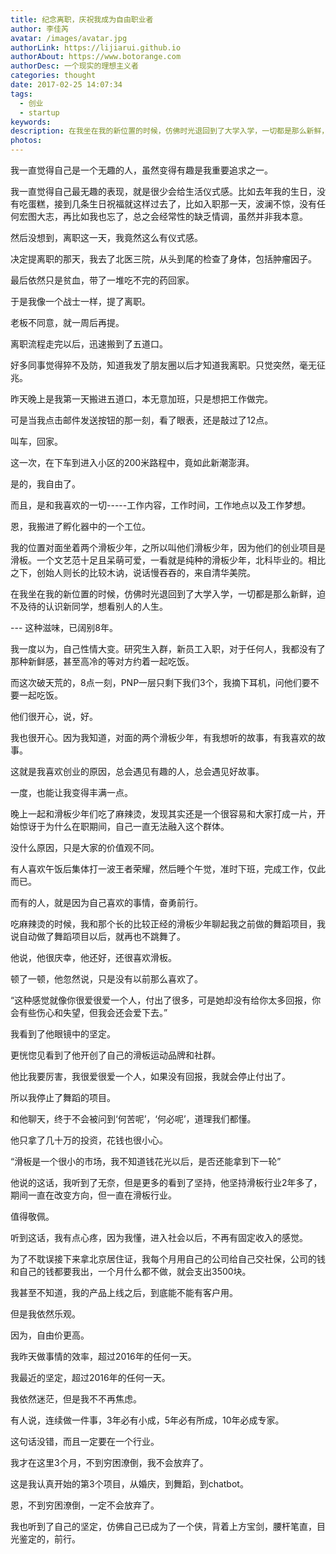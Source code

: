 ```yaml
---
title: 纪念离职，庆祝我成为自由职业者
author: 李佳芮
avatar: /images/avatar.jpg
authorLink: https://lijiarui.github.io
authorAbout: https://www.botorange.com
authorDesc: 一个现实的理想主义者
categories: thought
date: 2017-02-25 14:07:34
tags:
  - 创业
  - startup
keywords:
description: 在我坐在我的新位置的时候，仿佛时光退回到了大学入学，一切都是那么新鲜，迫不及待的认识新同学，想看别人的人生 ---这种滋味，已阔别8年。
photos:
---
```


我一直觉得自己是一个无趣的人，虽然变得有趣是我重要追求之一。      

我一直觉得自己最无趣的表现，就是很少会给生活仪式感。比如去年我的生日，没有吃蛋糕，接到几条生日祝福就这样过去了，比如入职那一天，波澜不惊，没有任何宏图大志，再比如我也忘了，总之会经常性的缺乏情调，虽然并非我本意。      

然后没想到，离职这一天，我竟然这么有仪式感。      

决定提离职的那天，我去了北医三院，从头到尾的检查了身体，包括肿瘤因子。      

最后依然只是贫血，带了一堆吃不完的药回家。      

于是我像一个战士一样，提了离职。      

老板不同意，就一周后再提。      

离职流程走完以后，迅速搬到了五道口。      

好多同事觉得猝不及防，知道我发了朋友圈以后才知道我离职。只觉突然，毫无征兆。      

昨天晚上是我第一天搬进五道口，本无意加班，只是想把工作做完。            

可是当我点击邮件发送按钮的那一刻，看了眼表，还是敲过了12点。      

叫车，回家。      

这一次，在下车到进入小区的200米路程中，竟如此新潮澎湃。      

是的，我自由了。      

而且，是和我喜欢的一切-----工作内容，工作时间，工作地点以及工作梦想。      

恩，我搬进了孵化器中的一个工位。      

我的位置对面坐着两个滑板少年，之所以叫他们滑板少年，因为他们的创业项目是滑板。一个文艺范十足且呆萌可爱，一看就是纯种的滑板少年，北科毕业的。相比之下，创始人则长的比较木讷，说话慢吞吞的，来自清华美院。      

在我坐在我的新位置的时候，仿佛时光退回到了大学入学，一切都是那么新鲜，迫不及待的认识新同学，想看别人的人生。      

--- 这种滋味，已阔别8年。      

我一度以为，自己性情大变。研究生入群，新员工入职，对于任何人，我都没有了那种新鲜感，甚至高冷的等对方约着一起吃饭。      

而这次破天荒的，8点一刻，PNP一层只剩下我们3个，我摘下耳机，问他们要不要一起吃饭。      

他们很开心，说，好。      

我也很开心。因为我知道，对面的两个滑板少年，有我想听的故事，有我喜欢的故事。      

这就是我喜欢创业的原因，总会遇见有趣的人，总会遇见好故事。      

一度，也能让我变得丰满一点。      

晚上一起和滑板少年们吃了麻辣烫，发现其实还是一个很容易和大家打成一片，开始惊讶于为什么在职期间，自己一直无法融入这个群体。      

没什么原因，只是大家的价值观不同。      

有人喜欢午饭后集体打一波王者荣耀，然后睡个午觉，准时下班，完成工作，仅此而已。      

而有的人，就是因为自己喜欢的事情，奋勇前行。      

吃麻辣烫的时候，我和那个长的比较正经的滑板少年聊起我之前做的舞蹈项目，我说自动做了舞蹈项目以后，就再也不跳舞了。      

他说，他很庆幸，他还好，还很喜欢滑板。      

顿了一顿，他忽然说，只是没有以前那么喜欢了。      

“这种感觉就像你很爱很爱一个人，付出了很多，可是她却没有给你太多回报，你会有些伤心和失望，但我会还会爱下去。”      

我看到了他眼镜中的坚定。      

更恍惚见看到了他开创了自己的滑板运动品牌和社群。      

他比我要厉害，我很爱很爱一个人，如果没有回报，我就会停止付出了。      

所以我停止了舞蹈的项目。      

和他聊天，终于不会被问到‘何苦呢’，‘何必呢’，道理我们都懂。      

他只拿了几十万的投资，花钱也很小心。      

“滑板是一个很小的市场，我不知道钱花光以后，是否还能拿到下一轮”      

他说的这话，我听到了无奈，但是更多的看到了坚持，他坚持滑板行业2年多了，期间一直在改变方向，但一直在滑板行业。      

值得敬佩。      

听到这话，我有点心疼，因为我懂，进入社会以后，不再有固定收入的感觉。      

为了不耽误接下来拿北京居住证，我每个月用自己的公司给自己交社保，公司的钱和自己的钱都要我出，一个月什么都不做，就会支出3500块。      

我甚至不知道，我的产品上线之后，到底能不能有客户用。      

但是我依然乐观。      

因为，自由价更高。      

我昨天做事情的效率，超过2016年的任何一天。      

我最近的坚定，超过2016年的任何一天。      

我依然迷茫，但是我不不再焦虑。      

有人说，连续做一件事，3年必有小成，5年必有所成，10年必成专家。            

这句话没错，而且一定要在一个行业。      

我才在这里3个月，不到穷困潦倒，我不会放弃了。      

这是我认真开始的第3个项目，从婚庆，到舞蹈，到chatbot。      

恩，不到穷困潦倒，一定不会放弃了。      

我也听到了自己的坚定，仿佛自己已成为了一个侠，背着上方宝剑，腰杆笔直，目光鉴定的，前行。      

